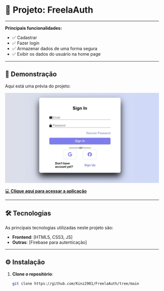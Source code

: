 ﻿# **🚀 Projeto: FreelaAuth**

---

**Principais funcionalidades:**

- ✅ Cadastrar
- ✅ Fazer login
- ✅ Armazenar dados de uma forma segura
- ✅ Exibir os dados do usuário na home page

---

## **📸 Demonstração**

Aqui está uma prévia do projeto:

<p align="center">
  <img src="login.jpg" alt="Demonstração do Projeto" width="700">
</p>

[💻 **Clique aqui para acessar a aplicação**]()

---

## **🛠 Tecnologias**

As principais tecnologias utilizadas neste projeto são:

- **Frontend**: [HTML5, CSS3, JS]
- **Outras**: [Firebase para autenticação]

---

## **⚙️ Instalação**

1. **Clone o repositório**:
   ```bash
   git clone https://github.com/Kinz2901/FreelaAuth/tree/main
   ```

